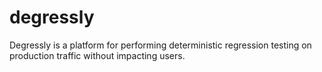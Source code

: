 # degressly
Degressly is a platform for performing deterministic regression testing on production traffic without impacting users.
